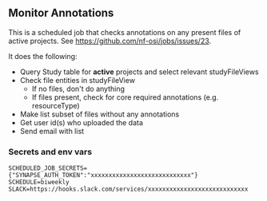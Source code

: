 ## Monitor Annotations

This is a scheduled job that checks annotations on any present files of active projects.
See https://github.com/nf-osi/jobs/issues/23.

It does the following:
- Query Study table for **active** projects and select relevant studyFileViews
- Check file entities in studyFileView
    - If no files, don't do anything
    - If files present, check for core required annotations (e.g. resourceType)
- Make list subset of files without any annotations
- Get user id(s) who uploaded the data
- Send email with list


### Secrets and env vars

```
SCHEDULED_JOB_SECRETS={"SYNAPSE_AUTH_TOKEN":"xxxxxxxxxxxxxxxxxxxxxxxxxxxx"}
SCHEDULE=biweekly
SLACK=https://hooks.slack.com/services/xxxxxxxxxxxxxxxxxxxxxxxxxxxx
```

